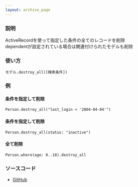 ```yaml
---
layout: archive_page
---
```

### 説明
ActiveRecordを使って指定した条件の全てのレコードを削除  
dependentが設定されている場合は関連付けられたモデルも削除

### 使い方
    モデル.destroy_all([検索条件])

### 例
#### 条件を指定して削除
    Person.destroy_all("last_login < '2004-04-04'")

#### 条件を指定して削除
    Person.destroy_all(status: "inactive")

#### 全て削除
    Person.where(age: 0..18).destroy_all

### ソースコード
* [GitHub](https://github.com/rails/rails/blob/ac30e389ecfa0e26e3d44c1eda8488ddf63b3ecc/activerecord/lib/active_record/associations/collection_proxy.rb#L501)